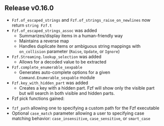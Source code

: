 ## Release v0.16.0

  * `Fzf.of_escaped_strings` and `Fzf.of_strings_raise_on_newlines` now return `string Fzf.t`
  * `Fzf.of_escaped_strings_assoc` was added
    - Summarizes/display items in a human-friendly way
    - Maintains a reverse map
    - Handles duplicate items or ambiguous string mappings with `on_collision` parameter (`Raise`, `Update`, or `Ignore`)
  * `Fzf.Streaming.lookup_selection` was added
    - Allows for a decoded value to be extracted
  * `Fzf.complete_enumerable_sexpable`
    - Generates auto-complete options for a given `Command.Enumerable_sexpable` module
  * `Fzf.key_with_hidden_part` was added
    - Creates a key with a hidden part. Fzf will show only the visible part but will search in both visible and hidden parts.
  * Fzf pick functions gained:
   - `fzf_path` allowing one to specifying a custom path for the Fzf executable
   - Optional `case_match` parameter allowing a user to  specifying case matching behavior: `case_insensitive`, `case_sensitive`, or `smart_case`
